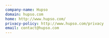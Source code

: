 ```yaml
---
company-name: Hupso
domain: hupso.com
home: http://www.hupso.com/
privacy-policy: http://www.hupso.com/privacy
email: contact@hupso.com
---
```




